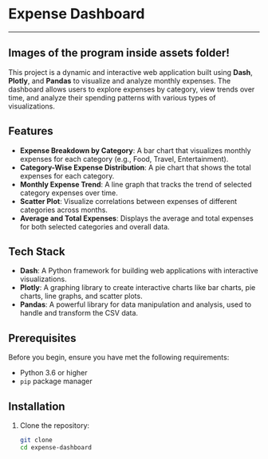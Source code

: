 # Expense Dashboard

---

## Images of the program inside assets folder!

This project is a dynamic and interactive web application built using **Dash**, **Plotly**, and **Pandas** to visualize and analyze monthly expenses. The dashboard allows users to explore expenses by category, view trends over time, and analyze their spending patterns with various types of visualizations.

## Features

- **Expense Breakdown by Category**: A bar chart that visualizes monthly expenses for each category (e.g., Food, Travel, Entertainment).
- **Category-Wise Expense Distribution**: A pie chart that shows the total expenses for each category.
- **Monthly Expense Trend**: A line graph that tracks the trend of selected category expenses over time.
- **Scatter Plot**: Visualize correlations between expenses of different categories across months.
- **Average and Total Expenses**: Displays the average and total expenses for both selected categories and overall data.

## Tech Stack

- **Dash**: A Python framework for building web applications with interactive visualizations.
- **Plotly**: A graphing library to create interactive charts like bar charts, pie charts, line graphs, and scatter plots.
- **Pandas**: A powerful library for data manipulation and analysis, used to handle and transform the CSV data.

## Prerequisites

Before you begin, ensure you have met the following requirements:

- Python 3.6 or higher
- `pip` package manager

## Installation

1. Clone the repository:
   ```bash
   git clone
   cd expense-dashboard
   ```
